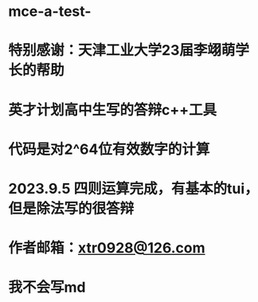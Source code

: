 # mce-a-test-
# 特别感谢：天津工业大学23届李翊萌学长的帮助
# 英才计划高中生写的答辩c++工具
# 代码是对2^64位有效数字的计算
# 2023.9.5 四则运算完成，有基本的tui，但是除法写的很答辩
# 作者邮箱：xtr0928@126.com
# 我不会写md
